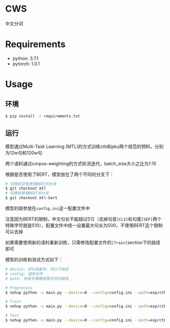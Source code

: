 # CWS

中文分词

# Requirements

* python: 3.7.1
* pytorch: 1.0.1

# Usage

## 环境

```sh
$ pip install -r requirements.txt
```

## 运行

模型通过Multi-Task Learning (MTL)的方式训练ctb和pku两个规范的预料，分别为12w句和120w句  

两个语料通过corpus-weighting的方式轮流迭代，batch_size大小之比为1:10

根据是否使用了BERT，模型放在了两个不同的分支下：

```sh
# 切换到没有使用BERT的分支
$ git checkout mtl
# 切换到使用BERT的分支
$ git checkout mtl-bert
```

模型的超参放在`config.ini`这一配置文件中

注意因为BERT的限制，中文句长不能超过512（去掉句首`[CLS]`和句尾`[SEP]`两个特殊字符就是510），配置文件中统一设置最大句长为500，不使用BERT这个限制可以去掉

如果需要使用新的语料重新训练，只需修改配置文件的`[Train]`section下的路径即可

模型的训练和测试方式如下：

```sh
# device: GPU设备号，可以不指定
# config: 超参文件
# path: 存放字典模型等文件的路径

# Preprocess
$ nohup python -u main.py --device=0 --config=config.ini --path=exp/ctb9-mtl --is-train > results/log.create-dict 2>&1 &

# Train
$ nohup python -u main.py --device=0 --config=config.ini --path=exp/ctb9-mtl --is-dictionary-exist --is-train > results/log.mtl 2>&1 &

# Test
$ nohup python -u main.py --device=0 --config=config.ini --path=exp/ctb9-mtl --is-test > log.test 2>&1
```